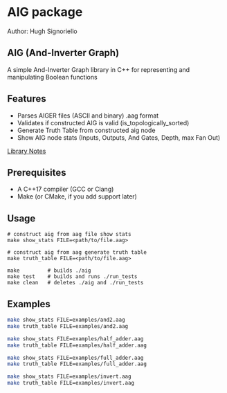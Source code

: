# AIG package

Author: Hugh Signoriello

## AIG (And-Inverter Graph)

A simple And-Inverter Graph library in C++ for representing and manipulating Boolean functions

## Features

- Parses AIGER files (ASCII and binary) .aag format
- Validates if constructed AIG is valid (is_topologically_sorted)
- Generate Truth Table from constructed aig node
- Show AIG node stats (Inputs, Outputs, And Gates, Depth, max Fan Out)

[Library Notes](/documentation/NOTES.md)

## Prerequisites

- A C++17 compiler (GCC or Clang)
- Make (or CMake, if you add support later)

## Usage

```shell
# construct aig from aag file show stats
make show_stats FILE=<path/to/file.aag> 

# construct aig from aag generate truth table
make truth_table FILE=<path/to/file.aag>

make         # builds ./aig
make test    # builds and runs ./run_tests
make clean   # deletes ./aig and ./run_tests
```

## Examples

```bash
make show_stats FILE=examples/and2.aag
make truth_table FILE=examples/and2.aag

make show_stats FILE=examples/half_adder.aag
make truth_table FILE=examples/half_adder.aag

make show_stats FILE=examples/full_adder.aag
make truth_table FILE=examples/full_adder.aag

make show_stats FILE=examples/invert.aag
make truth_table FILE=examples/invert.aag
```